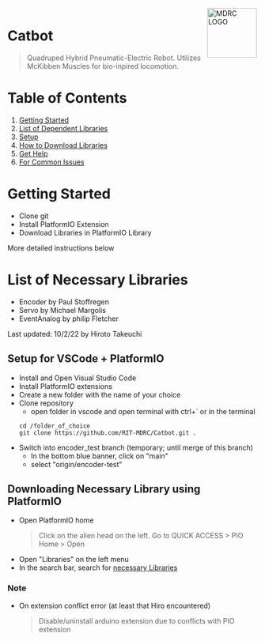 <img src="https://pbs.twimg.com/profile_images/661962002/logo_400x400.png" align="right" alt="MDRC LOGO" title="MDRC LOGO" width="100">

# Catbot

> Quadruped Hybrid Pneumatic-Electric Robot. Utilizes McKibben Muscles for bio-inpired locomotion.

# Table of Contents

1. [Getting Started](#getting-started)
2. [List of Dependent Libraries](#list-of-necessary-libraries)
3. [Setup](#setup)
4. [How to Download Libraries](#downloading-necessary-library-using-platformio)
5. [Get Help](#help)
6. [For Common Issues](#note)

# Getting Started

-   Clone git
-   Install PlatformIO Extension
-   Download Libraries in PlatformIO Library

More detailed instructions below

# List of Necessary Libraries

-   Encoder by Paul Stoffregen
-   Servo by Michael Margolis
-   EventAnalog by philip Fletcher

Last updated: 10/2/22 by Hiroto Takeuchi

## Setup for VSCode + PlatformIO

-   Install and Open Visual Studio Code
-   Install PlatformIO extensions
-   Create a new folder with the name of your choice
-   Clone repository
    - open folder in vscode and open terminal with ctrl+` or in the terminal
    ```
    cd /folder_of_choice
    git clone https://github.com/RIT-MDRC/Catbot.git .
    ```
-   Switch into encoder_test branch (temporary; until merge of this branch)
    -   In the bottom blue banner, click on "main"
    -   select "origin/encoder-test"

## Downloading Necessary Library using PlatformIO

-   Open PlatformIO home
    > Click on the alien head on the left.
    > Go to QUICK ACCESS > PIO Home > Open
-   Open "Libraries" on the left menu
-   In the search bar, search for [necessary Libraries](#list-of-necessary-libraries)

### Note

-   On extension conflict error (at least that Hiro encountered)
    > Disable/uninstall arduino extension due to conflicts with PIO extension
